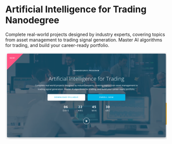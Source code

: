 # Artificial Intelligence for Trading Nanodegree

Complete real-world projects designed by industry experts, covering topics from asset management to trading signal generation. Master AI algorithms for trading, and build your career-ready portfolio.

![img](main.png)
